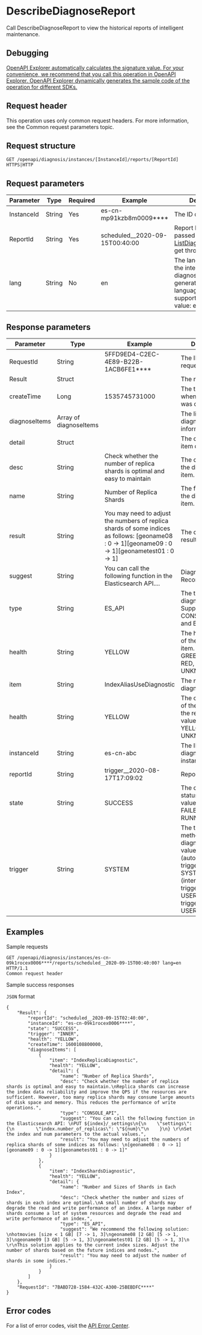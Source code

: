 # DescribeDiagnoseReport

Call DescribeDiagnoseReport to view the historical reports of intelligent maintenance.

## Debugging

[OpenAPI Explorer automatically calculates the signature value. For your convenience, we recommend that you call this operation in OpenAPI Explorer. OpenAPI Explorer dynamically generates the sample code of the operation for different SDKs.](https://api.aliyun.com/#product=elasticsearch&api=DescribeDiagnoseReport&type=ROA&version=2017-06-13)

## Request header

This operation uses only common request headers. For more information, see the Common request parameters topic.

## Request structure

```
GET /openapi/diagnosis/instances/[InstanceId]/reports/[ReportId] HTTPS|HTTP
```

## Request parameters

|Parameter|Type|Required|Example|Description|
|---------|----|--------|-------|-----------|
|InstanceId|String|Yes|es-cn-mp91kzb8m0009\*\*\*\*|The ID of an instance. |
|ReportId|String|Yes|scheduled\_\_2020-09-15T00:40:00|Report ID. Can be passed [ListDiagnoseReportIds](~~183774~~) get through the API. |
|lang|String|No|en|The language in which the intelligent diagnosis report is generated. Multiple languages are supported. Default value: en. |

## Response parameters

|Parameter|Type|Example|Description|
|---------|----|-------|-----------|
|RequestId|String|5FFD9ED4-C2EC-4E89-B22B-1ACB6FE1\*\*\*\*|The ID of the request. |
|Result|Struct| |The return results. |
|createTime|Long|1535745731000|The timestamp when the report was created. |
|diagnoseItems|Array of diagnoseItems| |The list of diagnostic item information. |
|detail|Struct| |The diagnostic item details. |
|desc|String|Check whether the number of replica shards is optimal and easy to maintain|The description of the diagnostic item. |
|name|String|Number of Replica Shards|The full name of the diagnostic item. |
|result|String|You may need to adjust the numbers of replica shards of some indices as follows: \[geoname08 : 0 -\> 1\]\[geoname09 : 0 -\> 1\]\[geonametest01 : 0 -\> 1\]|The diagnosis result. |
|suggest|String|You can call the following function in the Elasticsearch API....|Diagnostic Recommendations. |
|type|String|ES\_API|The type of the diagnostic result. Supported: TEXT, CONSOLE\_API, and ES\_API. |
|health|String|YELLOW|The health status of the diagnostic item. Valid values: GREEN, YELLOW, RED, and UNKNOWN. |
|item|String|IndexAliasUseDiagnostic|The name of the diagnostic item. |
|health|String|YELLOW|The overall health of the cluster in the report. Valid values: GREEN, YELLOW, RED, and UNKNOWN. |
|instanceId|String|es-cn-abc|The ID of the diagnosed instance. |
|reportId|String|trigger\_\_2020-08-17T17:09:02|Report ID. |
|state|String|SUCCESS|The diagnostic status. Valid values: SUCCESS, FAILED, and RUNNING. |
|trigger|String|SYSTEM|The trigger method of health diagnosis. Valid values: SYSTEM \(automatically triggered by the SYSTEM\), INNER \(internally triggered\), and USER \(manually triggered by the USER\). |

## Examples

Sample requests

```
GET /openapi/diagnosis/instances/es-cn-09k1rocex0006****/reports/scheduled__2020-09-15T00:40:00? lang=en HTTP/1.1
Common request header
```

Sample success responses

`JSON` format

```
{
    "Result": {
        "reportId": "scheduled__2020-09-15T02:40:00",
        "instanceId": "es-cn-09k1rocex0006****",
        "state": "SUCCESS",
        "trigger": "INNER",
        "health": "YELLOW",
        "createTime": 1600108800000,
        "diagnoseItems": [
            {
                "item": "IndexReplicaDiagnostic",
                "health": "YELLOW",
                "detail": {
                    "name": "Number of Replica Shards",
                    "desc": "Check whether the number of replica shards is optimal and easy to maintain.\nReplica shards can increase the index data reliability and improve the QPS if the resources are sufficient. However, too many replica shards may consume large amounts of disk space and memory. This reduces the performance of write operations.",
                    "type": "CONSOLE_API",
                    "suggest": "You can call the following function in the Elasticsearch API: \nPUT ${index}/_settings\n{\n    \"settings\": {\n        \"index.number_of_replicas\": \"${num}\"\n    }\n} \r\nSet the index and num parameters to the actual values.",
                    "result": "You may need to adjust the numbers of replica shards of some indices as follows: \n[geoname08 : 0 -> 1][geoname09 : 0 -> 1][geonametest01 : 0 -> 1]"
                }
            },
            {
                "item": "IndexShardsDiagnostic",
                "health": "YELLOW",
                "detail": {
                    "name": "Number and Sizes of Shards in Each Index",
                    "desc": "Check whether the number and sizes of shards in each index are optimal.\nA small number of shards may degrade the read and write performance of an index. A large number of shards consume a lot of system resources and degrade the read and write performance of an index.",
                    "type": "ES_API",
                    "suggest": "We recommend the following solution: \nhotmovies [size < 1 GB] [7 -> 1, 3]\ngeoname08 [2 GB] [5 -> 1, 3]\ngeoname09 [3 GB] [5 -> 1, 3]\ngeonametest01 [2 GB] [5 -> 1, 3]\n \r\nThis solution applies to the current index sizes. Adjust the number of shards based on the future indices and nodes.",
                    "result": "You may need to adjust the number of shards in some indices."
                }
            }
        ]
    },
    "RequestId": "7BABD728-1584-432C-A300-25BEBDFC****"
}
```

## Error codes

For a list of error codes, visit the [API Error Center](https://error-center.alibabacloud.com/status/product/elasticsearch).

